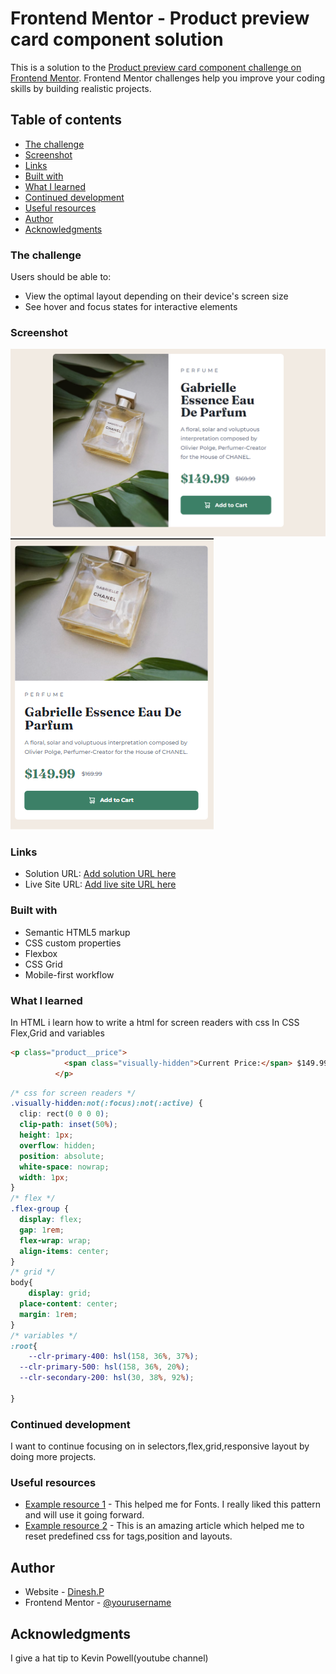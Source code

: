 # Frontend Mentor - Product preview card component solution

This is a solution to the [Product preview card component challenge on Frontend Mentor](https://www.frontendmentor.io/challenges/product-preview-card-component-GO7UmttRfa). Frontend Mentor challenges help you improve your coding skills by building realistic projects. 

## Table of contents
  - [The challenge](#the-challenge)
  - [Screenshot](#screenshot)
  - [Links](#links)
  - [Built with](#built-with)
  - [What I learned](#what-i-learned)
  - [Continued development](#continued-development)
  - [Useful resources](#useful-resources)
- [Author](#author)
- [Acknowledgments](#acknowledgments)

### The challenge

Users should be able to:

- View the optimal layout depending on their device's screen size
- See hover and focus states for interactive elements

### Screenshot
![](./screenshots/desktop_view.png)
![](./screenshots/mobile_view.png)

### Links
- Solution URL: [Add solution URL here](https://your-solution-url.com)
- Live Site URL: [Add live site URL here](https://calm-dolphin-7e172e.netlify.app/)


### Built with
- Semantic HTML5 markup
- CSS custom properties
- Flexbox
- CSS Grid
- Mobile-first workflow

### What I learned
In HTML i learn how to write a html for screen readers with css
 In CSS Flex,Grid and variables 


```html
<p class="product__price">
            <span class="visually-hidden">Current Price:</span> $149.99
          </p>
```

```css
/* css for screen readers */
.visually-hidden:not(:focus):not(:active) {
  clip: rect(0 0 0 0);
  clip-path: inset(50%);
  height: 1px;
  overflow: hidden;
  position: absolute;
  white-space: nowrap;
  width: 1px;
}
/* flex */
.flex-group {
  display: flex;
  gap: 1rem;
  flex-wrap: wrap;
  align-items: center;
}
/* grid */
body{
    display: grid;
  place-content: center;
  margin: 1rem;
}
/* variables */
:root{
    --clr-primary-400: hsl(158, 36%, 37%);
  --clr-primary-500: hsl(158, 36%, 20%);
  --clr-secondary-200: hsl(30, 38%, 92%);

}
```
### Continued development
I want to continue focusing on in selectors,flex,grid,responsive layout by doing more projects.

### Useful resources
- [Example resource 1](https://www.fonts.google.com) - This helped me for Fonts. I really liked this pattern and will use it going forward.
- [Example resource 2](https://www.joshwcomeau.com/css/custom-css-reset) - This is an amazing article which helped me to reset predefined css for tags,position and layouts.

## Author
- Website - [Dinesh.P](https://www.your-site.com)
- Frontend Mentor - [@yourusername](https://www.frontendmentor.io/profile/Dinesh-36)

## Acknowledgments
I give a hat tip to Kevin Powell(youtube channel)

